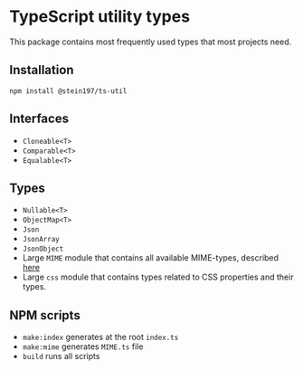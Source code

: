 # TypeScript utility types
This package contains most frequently used types that most projects need.

## Installation
```
npm install @stein197/ts-util
```

## Interfaces
- `Cloneable<T>`
- `Comparable<T>`
- `Equalable<T>`

## Types
- `Nullable<T>`
- `ObjectMap<T>`
- `Json`
- `JsonArray`
- `JsonObject`
- Large `MIME` module that contains all available MIME-types, described [here](https://www.iana.org/assignments/media-types/media-types.xhtml)
- Large `css` module that contains types related to CSS properties and their types.

## NPM scripts
- `make:index` generates at the root `index.ts`
- `make:mime` generates `MIME.ts` file
- `build` runs all scripts
